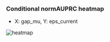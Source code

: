 ### Conditional normAUPRC heatmap

- X: gap_mu, Y: eps_current

![heatmap](/home/elicer/project_0814_2/results/20250816-003045/holdout/conditional_heatmap_gap_mu_vs_eps_current.png)
